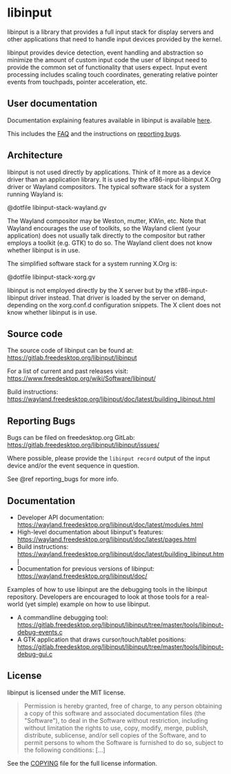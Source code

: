 libinput
========

libinput is a library that provides a full input stack for display servers
and other applications that need to handle input devices provided by the
kernel.

libinput provides device detection, event handling and abstraction so
minimize the amount of custom input code the user of libinput need to
provide the common set of functionality that users expect. Input event
processing includes scaling touch coordinates, generating
relative pointer events from touchpads, pointer acceleration, etc.

User documentation
------------------

Documentation explaining features available in libinput is available
[here](https://wayland.freedesktop.org/libinput/doc/latest/pages.html).

This includes the [FAQ](https://wayland.freedesktop.org/libinput/doc/latest/faq.html)
and the instructions on
[reporting bugs](https://wayland.freedesktop.org/libinput/doc/latest/reporting_bugs.html).


Architecture
------------

libinput is not used directly by applications. Think of it more as a device
driver than an application library. It is used by the xf86-input-libinput
X.Org driver or Wayland compositors. The typical software stack for a system
running Wayland is:

@dotfile libinput-stack-wayland.gv

The Wayland compositor may be Weston, mutter, KWin, etc. Note that
Wayland encourages the use of toolkits, so the Wayland client (your
application) does not usually talk directly to the compositor but rather
employs a toolkit (e.g. GTK) to do so. The Wayland client does not know
whether libinput is in use.

The simplified software stack for a system running X.Org is:

@dotfile libinput-stack-xorg.gv

libinput is not employed directly by the X server but by the
xf86-input-libinput driver instead. That driver is loaded by the server
on demand, depending on the xorg.conf.d configuration snippets. The X client
does not know whether libinput is in use.

Source code
-----------

The source code of libinput can be found at:
https://gitlab.freedesktop.org/libinput/libinput

For a list of current and past releases visit:
https://www.freedesktop.org/wiki/Software/libinput/

Build instructions:
https://wayland.freedesktop.org/libinput/doc/latest/building_libinput.html

Reporting Bugs
--------------

Bugs can be filed on freedesktop.org GitLab:
https://gitlab.freedesktop.org/libinput/libinput/issues/

Where possible, please provide the `libinput record` output
of the input device and/or the event sequence in question.

See @ref reporting_bugs for more info.

Documentation
-------------

- Developer API documentation: https://wayland.freedesktop.org/libinput/doc/latest/modules.html
- High-level documentation about libinput's features:
https://wayland.freedesktop.org/libinput/doc/latest/pages.html
- Build instructions:
https://wayland.freedesktop.org/libinput/doc/latest/building_libinput.html
- Documentation for previous versions of libinput: https://wayland.freedesktop.org/libinput/doc/

Examples of how to use libinput are the debugging tools in the libinput
repository. Developers are encouraged to look at those tools for a
real-world (yet simple) example on how to use libinput.

- A commandline debugging tool: https://gitlab.freedesktop.org/libinput/libinput/tree/master/tools/libinput-debug-events.c
- A GTK application that draws cursor/touch/tablet positions: https://gitlab.freedesktop.org/libinput/libinput/tree/master/tools/libinput-debug-gui.c

License
-------

libinput is licensed under the MIT license.

> Permission is hereby granted, free of charge, to any person obtaining a
> copy of this software and associated documentation files (the "Software"),
> to deal in the Software without restriction, including without limitation
> the rights to use, copy, modify, merge, publish, distribute, sublicense,
> and/or sell copies of the Software, and to permit persons to whom the
> Software is furnished to do so, subject to the following conditions: [...]

See the [COPYING](https://gitlab.freedesktop.org/libinput/libinput/tree/master/COPYING)
file for the full license information.
